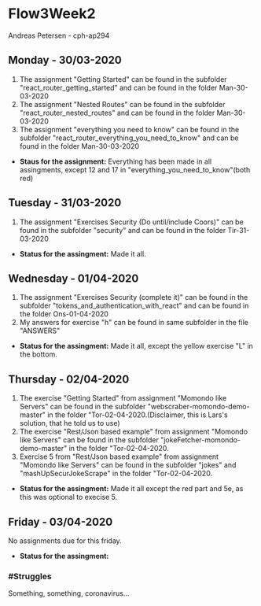 # Flow3Week2
Andreas Petersen - cph-ap294 <br>

## Monday - 30/03-2020
<ol>
<li> The assignment "Getting Started" can be found in the subfolder "react_router_getting_started" and can be found in the folder Man-30-03-2020</li>
<li> The assignment "Nested Routes" can be found in the subfolder "react_router_nested_routes" and can be found in the folder Man-30-03-2020</li>
<li>The assignment "everything you need to know" can be found in the subfolder "react_router_everything_you_need_to_know" and can be found in the folder Man-30-03-2020 </li>
</ol>

- **Staus for the assignment:** Everything has been made in all assingments, except 12 and 17 in "everything_you_need_to_know"(both red)

## Tuesday - 31/03-2020
<ol>
<li>The assignment "Exercises Security (Do until/include Coors)" can be found in the subfolder "security" and can be found in the folder Tir-31-03-2020</li>
</ol>

- **Status for the assingment:** Made it all.

## Wednesday - 01/04-2020
<ol>
<li>The assignment "Exercises Security (complete it)" can be found in the subfolder "tokens_and_authentication_with_react" and can be found in the folder Ons-01-04-2020</li>
<li>My answers for exercise "h" can be found in same subfolder in the file "ANSWERS"</li>  
</ol>

- **Status for the assingment:** Made it all, except the yellow exercise "L" in the bottom.

## Thursday - 02/04-2020
1. The exercise "Getting Started" from assignment "Momondo like Servers" can be found in the subfolder "webscraber-momondo-demo-master" in the folder "Tor-02-04-2020.(Disclaimer, this is Lars's solution, that he told us to use)<br>
2. The exercise "Rest/Json based example" from assignment "Momondo like Servers" can be found in the subfolder "jokeFetcher-momondo-demo-master" in the folder "Tor-02-04-2020.<br>
3. Exercise 5 from "Rest/Json based example" from assignment "Momondo like Servers" can be found in the subfolder "jokes" and "mashUpSecurJokeScrape" in the folder "Tor-02-04-2020.<br>

- **Status for the assingment:** Made it all except the red part and 5e, as this was optional to execise 5.

## Friday - 03/04-2020
No assignments due for this friday.
- **Status for the assingment:** 

### #Struggles
Something, something, coronavirus...

